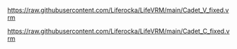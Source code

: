 
https://raw.githubusercontent.com/Liferocka/LifeVRM/main/Cadet_V_fixed.vrm


https://raw.githubusercontent.com/Liferocka/LifeVRM/main/Cadet_C_fixed.vrm
